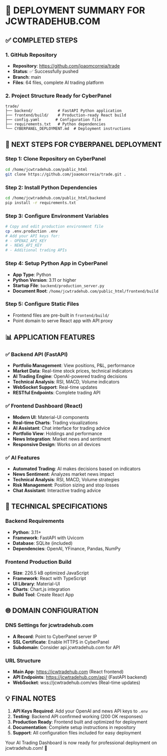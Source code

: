 # 🚀 DEPLOYMENT SUMMARY FOR JCWTRADEHUB.COM

## ✅ COMPLETED STEPS

### 1. GitHub Repository
- **Repository**: https://github.com/joaomcorreia/trade
- **Status**: ✅ Successfully pushed
- **Branch**: main
- **Files**: 64 files, complete AI trading platform

### 2. Project Structure Ready for CyberPanel
```
trade/
├── backend/           # FastAPI Python application
├── frontend/build/    # Production-ready React build
├── config.yaml       # Configuration file
├── requirements.txt   # Python dependencies
└── CYBERPANEL_DEPLOYMENT.md  # Deployment instructions
```

## 🎯 NEXT STEPS FOR CYBERPANEL DEPLOYMENT

### Step 1: Clone Repository on CyberPanel
```bash
cd /home/jcwtradehub.com/public_html
git clone https://github.com/joaomcorreia/trade.git .
```

### Step 2: Install Python Dependencies
```bash
cd /home/jcwtradehub.com/public_html/backend
pip install -r requirements.txt
```

### Step 3: Configure Environment Variables
```bash
# Copy and edit production environment file
cp .env.production .env
# Add your API keys for:
# - OPENAI_API_KEY
# - NEWS_API_KEY
# - Additional trading APIs
```

### Step 4: Setup Python App in CyberPanel
- **App Type**: Python
- **Python Version**: 3.11 or higher
- **Startup File**: `backend/production_server.py`
- **Document Root**: `/home/jcwtradehub.com/public_html/frontend/build`

### Step 5: Configure Static Files
- Frontend files are pre-built in `frontend/build/`
- Point domain to serve React app with API proxy

## 📊 APPLICATION FEATURES

### ✅ Backend API (FastAPI)
- **Portfolio Management**: View positions, P&L, performance
- **Market Data**: Real-time stock prices, technical indicators
- **AI Trading Engine**: OpenAI-powered trading decisions
- **Technical Analysis**: RSI, MACD, Volume indicators
- **WebSocket Support**: Real-time updates
- **RESTful Endpoints**: Complete trading API

### ✅ Frontend Dashboard (React)
- **Modern UI**: Material-UI components
- **Real-time Charts**: Trading visualizations
- **AI Assistant**: Chat interface for trading advice
- **Portfolio View**: Holdings and performance
- **News Integration**: Market news and sentiment
- **Responsive Design**: Works on all devices

### ✅ AI Features
- **Automated Trading**: AI makes decisions based on indicators
- **News Sentiment**: Analyzes market news impact
- **Technical Analysis**: RSI, MACD, Volume strategies
- **Risk Management**: Position sizing and stop losses
- **Chat Assistant**: Interactive trading advice

## 🔧 TECHNICAL SPECIFICATIONS

### Backend Requirements
- **Python**: 3.11+
- **Framework**: FastAPI with Uvicorn
- **Database**: SQLite (included)
- **Dependencies**: OpenAI, YFinance, Pandas, NumPy

### Frontend Production Build
- **Size**: 226.5 kB optimized JavaScript
- **Framework**: React with TypeScript
- **UI Library**: Material-UI
- **Charts**: Chart.js integration
- **Build Tool**: Create React App

## 🌐 DOMAIN CONFIGURATION

### DNS Settings for jcwtradehub.com
- **A Record**: Point to CyberPanel server IP
- **SSL Certificate**: Enable HTTPS in CyberPanel
- **Subdomain**: Consider api.jcwtradehub.com for API

### URL Structure
- **Main App**: https://jcwtradehub.com (React frontend)
- **API Endpoints**: https://jcwtradehub.com/api/ (FastAPI backend)
- **WebSocket**: wss://jcwtradehub.com/ws (Real-time updates)

## 💡 FINAL NOTES

1. **API Keys Required**: Add your OpenAI and news API keys to `.env`
2. **Testing**: Backend API confirmed working (200 OK responses)
3. **Production Ready**: Frontend built and optimized for deployment
4. **Documentation**: Complete setup instructions in repository
5. **Support**: All configuration files included for easy deployment

Your AI Trading Dashboard is now ready for professional deployment on jcwtradehub.com! 🎉
